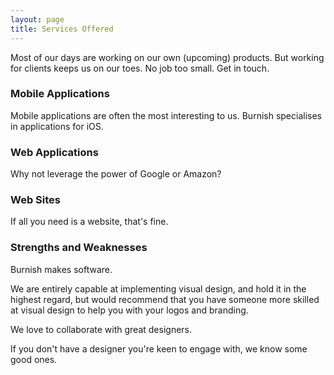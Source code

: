 ```yaml
---
layout: page
title: Services Offered
---
```

Most of our days are working on our own (upcoming) products.
But working for clients keeps us on our toes. No job too small. Get in touch.


### Mobile Applications

Mobile applications are often the most interesting to us. Burnish specialises in applications for iOS.

### Web Applications

Why not leverage the power of Google or Amazon?

### Web Sites

If all you need is a website, that's fine.

### Strengths and Weaknesses

Burnish makes software.

We are entirely capable at implementing visual design, and hold it in the highest regard,
but would recommend that you have someone more skilled at visual design to help you with your logos and branding.

We love to collaborate with great designers.

If you don't have a designer you're keen to engage with, we know some good ones.
